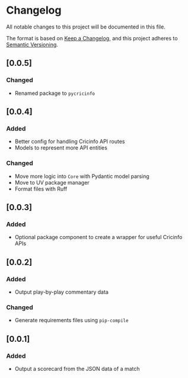 # Changelog
All notable changes to this project will be documented in this file.

The format is based on [Keep a Changelog](https://keepachangelog.com/en/1.0.0/),
and this project adheres to [Semantic Versioning](https://semver.org/spec/v2.0.0.html).

## [0.0.5]
### Changed
- Renamed package to `pycricinfo`

## [0.0.4]
### Added
- Better config for handling Cricinfo API routes
- Models to represent more API entities

### Changed
- Move more logic into `Core` with Pydantic model parsing
- Move to UV package manager
- Format files with Ruff

## [0.0.3]
### Added
- Optional package component to create a wrapper for useful Cricinfo APIs

## [0.0.2]
### Added
- Output play-by-play commentary data

### Changed
- Generate requirements files using `pip-compile`

## [0.0.1]
### Added
- Output a scorecard from the JSON data of a match